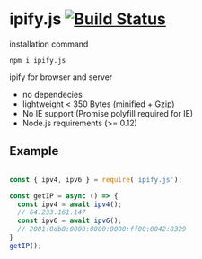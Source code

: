 # ipify.js  [![Build Status](https://travis-ci.org/kokill/ipify.js.svg?branch=master)](https://travis-ci.org/kokill/ipify.js)

installation command
```
npm i ipify.js
```


ipify for browser and server
- no dependecies
- lightweight < 350 Bytes (minified + Gzip)
- No IE support (Promise polyfill required for IE)
- Node.js requirements (>= 0.12)

## Example 
```javascript

const { ipv4, ipv6 } = require('ipify.js');

const getIP = async () => {
  const ipv4 = await ipv4();
  // 64.233.161.147
  const ipv6 = await ipv6();
  // 2001:0db8:0000:0000:0000:ff00:0042:8329
}
getIP();
```
